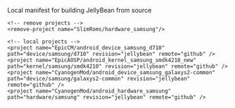 Local manifest for building JellyBean from source

<?xml version="1.0" encoding="UTF-8"?>
  <manifest>

    <!-- remove projects -->
    <remove-project name="SlimRoms/hardware_samsung"/>
     
    <!-- local projects -->
    <project name="EpicCM/android_device_samsung_d710" path="device/samsung/d710" revision="jellybean" remote="github" />
    <project name="EpicAOSP/android_kernel_samsung_smdk4210_new" path="kernel/samsung/smdk4210" revision="jellybean" remote="github" />
    <project name="CyanogenMod/android_device_samsung_galaxys2-common" path="device/samsung/galaxys2-common" revision="jellybean" remote="github" />
    <project name="CyanogenMod/android_hardware_samsung" path="hardware/samsung" revision="jellybean" remote="github" />

  </manifest>